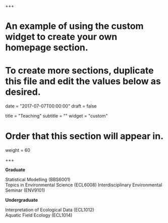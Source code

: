 +++
# An example of using the custom widget to create your own homepage section.
# To create more sections, duplicate this file and edit the values below as desired.

date = "2017-07-07T00:00:00"
draft = false

title = "Teaching"
subtitle = ""
widget = "custom"

# Order that this section will appear in.
weight = 60

+++

**Graduate**

Statistical Modelling (BBS6001)  
Topics in Environmental Science (ECL6008)
Interdisciplinary Environmental Seminar (ENV9101)

**Undergraduate**

Interpretation of Ecological Data (ECL1012)  
Aquatic Field Ecology (ECL1014)
